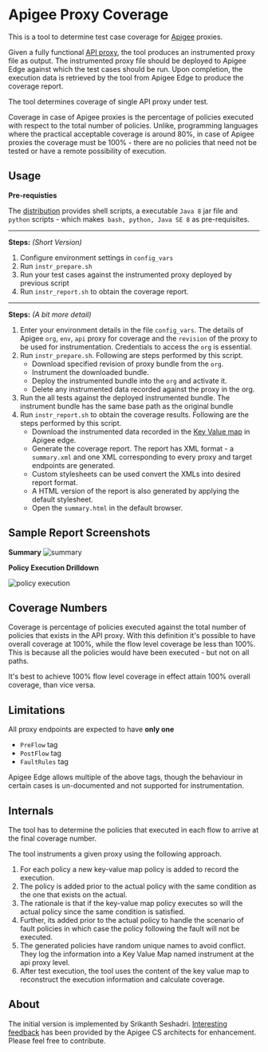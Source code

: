 Apigee Proxy Coverage
==================

This is a tool to determine test case coverage for [Apigee](www.apigee.com) proxies.

Given a fully functional [API proxy](http://apigee.com/docs/), the tool produces an instrumented proxy file as output. The instrumented proxy file should be deployed to Apigee Edge against which the test cases should be run. Upon completion, the execution data is retrieved by the tool from Apigee Edge to produce the coverage report.

The tool determines coverage of single API proxy under test.

Coverage in case of Apigee proxies is the percentage of policies executed with respect to the total number of policies. Unlike, programming languages where the practical acceptable coverage is around 80%, in case of Apigee proxies the coverage must be 100% -  there are no policies that need not be tested or have a remote possibility of execution.

Usage
--------

**Pre-requisties**

The [distribution](https://github.com/apigee/apigee-proxy-coverage/releases) provides shell scripts, a executable `Java 8` jar file and `python` scripts - which makes` bash, python, Java SE 8` as pre-requisites.

---

**Steps:** *(Short Version)*

1. Configure environment settings in `config_vars`
2. Run `instr_prepare.sh`
3. Run your test cases against the instrumented proxy deployed by previous script
4. Run `instr_report.sh` to obtain the coverage report.

---

**Steps:** *(A bit more detail)*

1. Enter your environment details in the file `config_vars`. The details of Apigee `org`, `env`, `api` proxy for coverage and the `revision` of the proxy to be used for instrumentation. Credentials to access the `org` is essential.
2. Run `instr_prepare.sh`. Following are steps performed by this script.
	+ Download specified revision of proxy bundle from the `org`.
	+ Instrument the downloaded bundle.
	+ Deploy the instrumented bundle into the `org` and activate it.
	+ Delete any instrumented data recorded against the proxy in the org.
3. Run the all tests against the deployed instrumented bundle. The instrument bundle has the same base path as the original bundle
4. Run `instr_report.sh` to obtain the coverage results. Following are the steps performed by this script.
	+  Download the instrumented data recorded in the [Key Value map](http://apigee.com/docs/api-services/content/persist-data-using-keyvaluemap) in Apigee edge.
	+  Generate the coverage report. The report has XML format - a `summary.xml` and one XML corresponding to every proxy and target endpoints are generated.
	+  Custom stylesheets can be used convert the XMLs  into desired report format.
	+  A HTML version of the report is also generated by applying the default stylesheet.
	+  Open the  `summary.html` in the default browser.

Sample Report Screenshots
--------------------------------------

**Summary**
![summary](https://raw.githubusercontent.com/apigee/apigee-proxy-coverage/master/sample_summary.png)

**Policy Execution Drilldown**

![policy execution](https://raw.githubusercontent.com/apigee/apigee-proxy-coverage/master/policy_exec.png)

Coverage Numbers
----------------

Coverage is percentage of policies executed against the total number of policies that exists in the API proxy. With this definition it's possible to have overall coverage at 100%, while the flow level coverage be less than 100%. This is because all the policies would have been executed - but not on all paths.

It's best to achieve 100% flow level coverage in effect attain 100% overall coverage, than vice versa.

Limitations
--------------
All proxy endpoints are expected to have **only one**

+  `PreFlow` tag
+  `PostFlow` tag
+  `FaultRules` tag
	
Apigee Edge allows multiple of the above tags, though the behaviour in certain cases is un-documented and not supported for instrumentation.

	
Internals
------------

The tool has to determine the policies that executed in each flow to arrive at the final coverage number.

The tool instruments a given proxy using the following approach.

1.  For each policy a new key-value map policy is added to record the execution. 
2.  The policy is added prior to the actual policy with the same condition as the one that exists on the actual. 
3.  The rationale is that if the key-value map policy executes so will the actual policy since the same condition is satisfied. 
4.  Further, its added prior to the actual policy to handle the scenario of fault policies in which case the  policy following the  fault will not be executed. 
2.  The generated policies have random unique names to avoid conflict. They log the information into a Key Value Map named instrument at the api proxy level.  
3.  After test execution, the tool uses the content of the key value map to reconstruct the execution information and calculate coverage.

About
--------
The initial version is implemented by Srikanth Seshadri. [Interesting feedback](https://github.com/sriki77/apigee-proxy-coverage/issues?state=open) has been provided by the Apigee CS architects for enhancement. Please feel free to contribute.



